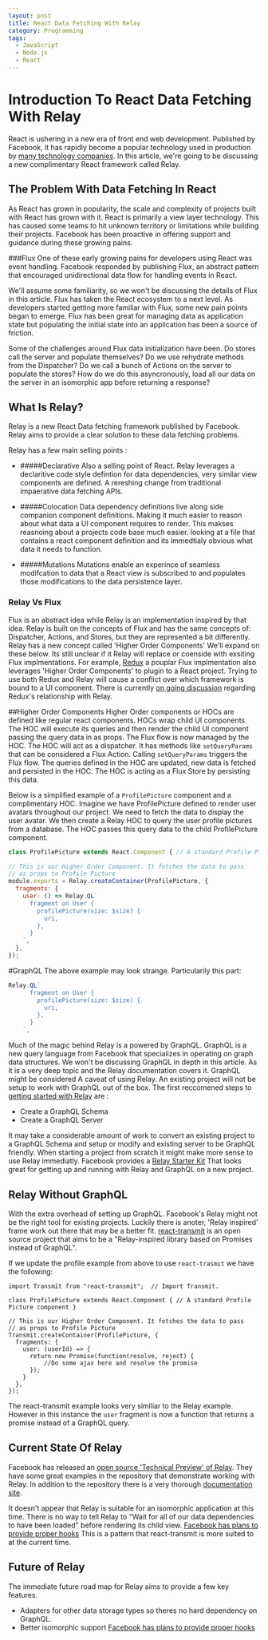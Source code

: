 ```yaml
---
layout: post
title: React Data Fetching With Relay
category: Programming
tags:
  - JavaScript
  - Node.js
  - React
---
```


# Introduction To React Data Fetching With Relay
React is ushering in a new era of front end web development. Published by Facebook, it has rapidly become a popular technology used in production by [many technology companies](https://github.com/facebook/react/wiki/Sites-Using-React). In this article, we're going to be discussing a new complimentary React framework called Relay.

## The Problem With Data Fetching In React
As React has grown in popularity, the scale and complexity of projects built with React has grown with it. React is primarily a view layer technology. This has caused some teams to hit unknown territory or limitations while building their projects. Facebook has been proactive in offering support and guidance during these growing pains.

###Flux
One of these early growing pains for developers using React was event handling. Facebook responded by publishing Flux, an abstract pattern that encouraged unidirectional data flow for handling events in React.

We'll assume some familiarity, so we won't be discussing the details of Flux in this article. Flux has taken the React ecosystem to a next level. As developers started getting more familiar with Flux, some new pain points began to emerge. Flux has been great for managing data as application state but populating the initial state into an application has been a source of friction.

Some of the challenges around Flux data initialization have been. Do stores call the server and populate themselves? Do we use rehydrate methods from the Dispatcher? Do we call a bunch of Actions on the server to populate the stores? How do we do this asyncronously, load all our data on the server in an isomorphic app before returning a response?

## What Is Relay?
Relay is a new React Data fetching framework published by Facebook. Relay aims to provide a clear solution to these data fetching problems.

Relay has a few main selling points : 

* #####Declarative
Also a selling point of React. Relay leverages a declaritive code style defintion for data dependencies, very similar view components are defined. A rereshing change from traditional impaerative data fetching APIs.

* #####Colocation
Data dependency definitions live along side companion component definitions. Making it much easier to reason about what data a UI component requires to render. This makses reasnoing about a projects code base much easier. looking at a file that contains a react component definition and its immedtialy obvious what data it needs to function.

* #####Mutations
Mutations enable an experince of seamless modifcation to data that a React view is subscribed to and populates those modifications to the data persistence layer. 

### Relay Vs Flux
Flux is an abstract idea while Relay is an implementation inspired by that idea. Relay is built on the concepts of Flux and has the same concepts of: Dispatcher, Actions, and Stores, but they are represented a bit differently. Relay has a new concept called 'Higher Order Components' We'll expand on these below. Its still unclear if it Relay will replace or coenside with exsiting Flux implmentations. For example, [Redux](https://github.com/rackt/redux) a pouplar Flux implmentation also leverages 'Higher Order Components' to plugin to a React project. Trying to use both Redux and Relay will cause a conflict over which framework is bound to a UI component. There is currently [on going discussion](https://github.com/rackt/redux/issues/464) regarding Redux's relationship with Relay.

##Higher Order Components
Higher Order components or HOCs are defined like regular react components. HOCs wrap child UI components. The HOC will execute its queries and then render the child UI component passing the query data in as props. The Flux flow is now managed by the HOC. The HOC will act as a dispatcher. It has methods like `setQueryParams` that can be considered a Flux Action. Calling `setQueryParams` triggers the Flux flow. The queries defined in the HOC are updated, new data is fetched and persisted in the HOC. The HOC is acting as a Flux Store by persisting this data.

Below is a simplified example of a `ProfilePicture` component and a complimentary HOC. Imagine we have ProfilePicture defined to render user avatars throughout our project. We need to fetch the data to display the user avatar. We then create a Relay HOC to query the user profile pictures from a database. The HOC passes this query data to the child ProfilePicture component.


```javascript
class ProfilePicture extends React.Component { // A standard Profile Picture component }

// This is our Higher Order Component. It fetches the data to pass
// as props to Profile Picture
module.exports = Relay.createContainer(ProfilePicture, {
  fragments: {
    user: () => Relay.QL`
      fragment on User {
        profilePicture(size: $size) {
          uri,
        },
      }
    `,
  },
});
```
#GraphQL
The above example may look strange. Particularily this part:

```javascript
Relay.QL`
      fragment on User {
        profilePicture(size: $size) {
          uri,
        },
      }
    `,
```

Much of the magic behind Relay is a powered by GraphQL. GraphQL is a new query language from Facebook that specializes in operating on graph data structures. We won't be discussing GraphQL in depth in this article. As it is a very deep topic and the Relay documentation covers it. GraphQL might be considered A caveat of using Relay. An existing project will not be setup to work with GraphQL out of the box. The first reccomened steps to [getting started with Relay](https://facebook.github.io/relay/docs/getting-started.html#content) are :

* Create a GraphQL Schema
* Create a GraphQL Server

It may take a considerable amount of work to convert an existing project to a GraphQL Schema and setup or modify and existing server to be GraphQL friendly. When starting a project from scratch it might make more sense to use Relay immediatly. Facebook provides a [Relay Starter Kit](https://github.com/facebook/relay-starter-kit) That looks great for getting up and running with Relay and GraphQL on a new project.

## Relay Without GraphQL
With the extra overhead of setting up GraphQL. Facebook's Relay might not be the right tool for existing projects. Luckily there is anoter, 'Relay inspired' frame work out there that may be a better fit. [react-transmit](https://github.com/RickWong/react-transmit) is an open source project that aims to be a "Relay-inspired library based on Promises instead of GraphQL".

If we update the profile example from above to use `react-trasmit` we have the following:
```
import Transmit from "react-transmit";  // Import Transmit.

class ProfilePicture extends React.Component { // A standard Profile Picture component }

// This is our Higher Order Component. It fetches the data to pass
// as props to Profile Picture
Transmit.createContainer(ProfilePicture, {
  fragments: {
    user: (userId) => {
      return new Promise(function(resolve, reject) { 
          //Do some ajax here and resolve the promise
      });
    }
  },
});
```
The react-transmit example looks very similiar to the Relay example. However in this instance the `user` fragment is now a function that returns a promise instead of a GraphQL query.

## Current State Of Relay
Facebook has released an [open source 'Technical Preview' of Relay](https://facebook.github.io/react/blog/2015/08/11/relay-technical-preview.html). They have some great examples in the repository that demonstrate working with Relay. In addition to the repository there is a very thorough [documentation site](https://facebook.github.io/relay/).

It doesn't appear that Relay is suitable for an isomorphic application at this time. There is no way to tell Relay to "Wait for all of our data dependencies to have been loaded" before rendering its child view. [Facebook has plans to provide proper hooks](https://github.com/facebook/relay/issues/136) This is a pattern that react-transmit is more suited to at the current time.

## Future of Relay
The immediate future road map for Relay aims to provide a few key features. 
* Adapters for other data storage types so theres no hard dependency on GraphQL. 
* Better isomorphic support [Facebook has plans to provide proper hooks](https://github.com/facebook/relay/issues/136)

